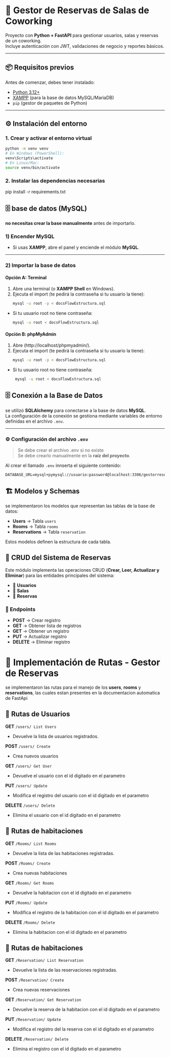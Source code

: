 # 🏢 Gestor de Reservas de Salas de Coworking

Proyecto con **Python + FastAPI** para gestionar usuarios, salas y reservas de un coworking.  
Incluye autenticación con JWT, validaciones de negocio y reportes básicos.  

---

## 📦 Requisitos previos

Antes de comenzar, debes tener instalado:

- [Python 3.12+](https://www.python.org/downloads/)  
- [XAMPP](https://www.apachefriends.org/es/index.html) (para la base de datos MySQL/MariaDB)  
- `pip` (gestor de paquetes de Python)  

---

## ⚙️ Instalación del entorno

### 1. Crear y activar el entorno virtual
```bash
python -m venv venv
# En Windows (PowerShell):
venv\Scripts\activate
# En Linux/Mac:
source venv/bin/activate
````

### 2. Instalar las dependencias necesarias
   pip install -r requirements.txt


## 🗄️  base de datos (MySQL)

 **no necesitas crear la base manualmente** antes de importarlo.

### 1) Encender MySQL
- Si usas **XAMPP**, abre el panel y enciende el módulo **MySQL**.

---

### 2) Importar la base de datos

#### Opción A: **Terminal**
1. Abre una terminal (o **XAMPP Shell** en Windows).
2. Ejecuta el import (te pedirá la contraseña si tu usuario la tiene):
   ```bash
   mysql -u root -p < docsFlowEstructura.sql
- Si tu usuario root no tiene contraseña:
   ```bash
   mysql -u root < docsFlowEstructura.sql

#### Opción B: **phpMyAdmin**
1. Abre (http://localhost/phpmyadmin/).
2. Ejecuta el import (te pedirá la contraseña si tu usuario la tiene):
   ```bash
   mysql -u root -p < docsFlowEstructura.sql
- Si tu usuario root no tiene contraseña:
  ```bash
   mysql -u root < docsFlowEstructura.sql


## 🗄️ Conexión a la Base de Datos

se utilizó **SQLAlchemy** para conectarse a la base de datos **MySQL**.  
La configuración de la conexión se gestiona mediante variables de entorno definidas en el archivo `.env`.

---

### ⚙️ Configuración del archivo `.env`
> Se debe crear el archivo .env si no existe  
> Se debe crearlo manualmente en la **raíz del proyecto**.

Al crear el llamado `.env` innserta el siguiente contenido:

```env
DATABASE_URL=mysql+pymysql://usuario:password@localhost:3306/gestorreservas
```

## 🏗️ Modelos y Schemas

se implementaron los modelos que representan las tablas de la base de datos:

- **Users** → Tabla `users`
- **Rooms** → Tabla `rooms`
- **Reservations** → Tabla `reservation`

Estos modelos definen la estructura de cada tabla.

## 📌 CRUD del Sistema de Reservas

Este módulo implementa las operaciones CRUD (**Crear, Leer, Actualizar y Eliminar**) para las entidades principales del sistema:

- 👤 **Usuarios**
- 🏢 **Salas**
- 📅 **Reservas**


### 📍 Endpoints

- **POST**  → Crear registro
- **GET**  → Obtener lista de registros
- **GET**  → Obtener un registro 
- **PUT**  → Actualizar registro
- **DELETE**  → Eliminar  registro

# 📌 Implementación de Rutas - Gestor de Reservas

se implementaron las rutas para el manejo de los **users**, **rooms** y **reservations**, las cuales estan presentes en la documentacion automatica de FastApi

## 🚀 Rutas de Usuarios

**GET** `/users/ List Users`
- Devuelve la lista de usuarios registrados.  
  
**POST** `/users/ Create`
- Crea nuevos usuarios

**GET** `/users/ Get User`
- Devuelve el usuario con el id digitado en el parametro

**PUT** `/users/ Update`
- Modifica el registro del usuario con el id digitado en el parametro

**DELETE** `/users/ Delete`
- Elimina el usuario con el id digitado en el parametro


## 🚀 Rutas de habitaciones

**GET** `/Rooms/ List Rooms`
- Devuelve la lista de las habitaciones registradas.  
  
**POST** `/Rooms/ Create`
- Crea nuevas habitaciones

**GET** `/Rooms/ Get Rooms`
- Devuelve la habitacion con el id digitado en el parametro

**PUT** `/Rooms/ Update`
- Modifica el registro de la habitacion con el id digitado en el parametro

**DELETE** `/Rooms/ Delete`
- Elimina la habitacion con el id digitado en el parametro


## 🚀 Rutas de habitaciones

**GET** `/Reservation/ List Reservation`
- Devuelve la lista de las reservaciones registradas.  
  
**POST** `/Reservation/ Create`
- Crea nuevas reservaciones

**GET** `/Reservation/ Get Reservation`
- Devuelve la reserva de la habitacion con el id digitado en el parametro

**PUT** `/Reservation/ Update`
- Modifica el registro del la reserva con el id digitado en el parametro

**DELETE** `/Reservation/ Delete`
- Elimina el registro con el id digitado en el parametro